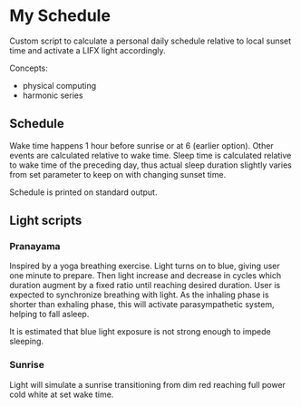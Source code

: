# My Schedule

Custom script to calculate a personal daily schedule relative to local sunset time and
activate a LIFX light accordingly.

Concepts:
- physical computing
- harmonic series

## Schedule

Wake time happens 1 hour before sunrise or at 6 (earlier option). Other events are
calculated relative to wake time. Sleep time is calculated relative to wake time of
the preceding day, thus actual sleep duration slightly varies from set parameter to
keep on with changing sunset time.

Schedule is printed on standard output.

## Light scripts

### Pranayama

Inspired by a yoga breathing exercise. Light turns on to blue, giving user one minute
to prepare. Then light increase and decrease in cycles which duration augment by a 
fixed ratio until reaching desired duration.  User is expected to synchronize breathing 
with light. As the inhaling phase is shorter than exhaling phase, this will activate
parasympathetic system, helping to fall asleep.

It is estimated that blue light exposure is not strong enough to impede sleeping.

### Sunrise

Light will simulate a sunrise transitioning from dim red reaching full power 
cold white at set wake time.
